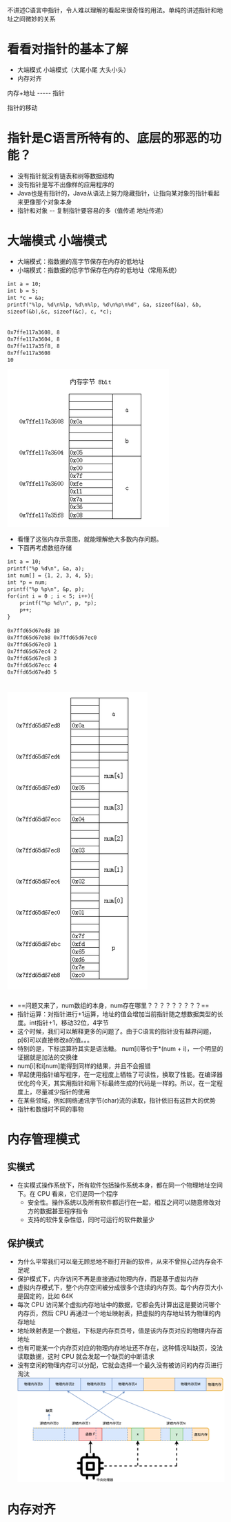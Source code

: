 不讲述C语言中指针，令人难以理解的看起来很奇怪的用法。单纯的讲述指针和地址之间微妙的关系

# 看看对指针的基本了解
* 大端模式 小端模式（大尾小尾 大头小头）
* 内存对齐

内存+地址  -----  指针

指针的移动

# 指针是C语言所特有的、底层的邪恶的功能？
* 没有指针就没有链表和树等数据结构
* 没有指针是写不出像样的应用程序的
* Java也是有指针的，Java从语法上努力隐藏指针，让指向某对象的指针看起来更像那个对象本身
* 指针和对象 -- 复制指针要容易的多（值传递 地址传递）

# 大端模式 小端模式
* 大端模式：指数据的高字节保存在内存的低地址
* 小端模式：指数据的低字节保存在内存的低地址（常用系统）
```
int a = 10;
int b = 5;
int *c = &a;
printf("%lp, %d\n%lp, %d\n%lp, %d\n%p\n%d", &a, sizeof(&a), &b, sizeof(&b),&c, sizeof(&c), c, *c);


0x7ffe117a3608, 8
0x7ffe117a3604, 8
0x7ffe117a35f8, 8
0x7ffe117a3608
10
```
![程序直接结果](Image/2019-08-04-22-03-23.png)
* 看懂了这张内存示意图，就能理解绝大多数内存问题。
* 下面再考虑数组存储
```
int a = 10;
printf("%p %d\n", &a, a);
int num[] = {1, 2, 3, 4, 5};
int *p = num;
printf("%p %p\n", &p, p);
for(int i = 0 ; i < 5; i++){
    printf("%p %d\n", p, *p);
    p++;
}

0x7ffd65d67ed8 10
0x7ffd65d67eb8 0x7ffd65d67ec0 
0x7ffd65d67ec0 1
0x7ffd65d67ec4 2
0x7ffd65d67ec8 3
0x7ffd65d67ecc 4
0x7ffd65d67ed0 5
```
![程序执行结果2](Image/2019-08-04-22-33-58.png)
==========================================
* ==问题又来了，num数组的本身，num存在哪里？？？？？？？？？==
* 指针运算：对指针进行+1运算，地址的值会增加当前指针随之想数据类型的长度。int指针+1，移动32位，4字节
* 这个时候，我们可以解释更多的问题了。由于C语言的指针没有越界问题，p[6]可以直接修改a的值。。。
* 特别的是，下标运算符其实是语法糖。 num[i]等价于*(num + i)，一个明显的证据就是加法的交换律
* num[i]和i[num]能得到同样的结果，并且不会报错
* 早起使用指针编写程序，在一定程度上牺牲了可读性，换取了性能。在编译器优化的今天，其实用指针和用下标最终生成的代码是一样的。所以，在一定程度上，尽量减少指针的使用
* 在某些领域，例如网络通讯字节(char)流的读取，指针依旧有这巨大的优势
* 指针和数组时不同的事物

# 内存管理模式
## 实模式
* 在实模式操作系统下，所有软件包括操作系统本身，都在同一个物理地址空间下。在 CPU 看来，它们是同一个程序
  * 安全性。操作系统以及所有软件都运行在一起，相互之间可以随意修改对方的数据甚至程序指令
  * 支持的软件复杂性低，同时可运行的软件数量少
## 保护模式
* 为什么平常我们可以毫无顾忌地不断打开新的软件，从来不曾担心过内存会不足呢
* 保护模式下，内存访问不再是直接通过物理内存，而是基于虚拟内存
* 虚拟内存模式下，整个内存空间被分成很多个连续的内存页。每个内存页大小是固定的，比如 64K
* 每次 CPU 访问某个虚拟内存地址中的数据，它都会先计算出这是要访问哪个内存页，然后 CPU 再通过一个地址映射表，把虚拟的内存地址转为物理的内存地址
* 地址映射表是一个数组，下标是内存页页号，值是该内存页对应的物理内存首地址
* 也有可能某一个内存页对应的物理内存地址还不存在，这种情况叫缺页，没法读取数据，这时 CPU 就会发起一个缺页的中断请求
* 没有空闲的物理内存可以分配，它就会选择一个最久没有被访问的内存页进行淘汰
![内存页](Image/2019-08-06-00-13-51.png)

# 内存对齐
